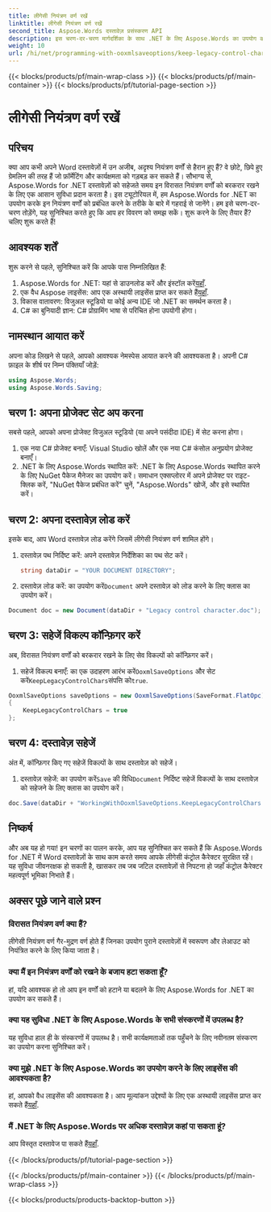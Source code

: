 ```yaml
---
title: लीगेसी नियंत्रण वर्ण रखें
linktitle: लीगेसी नियंत्रण वर्ण रखें
second_title: Aspose.Words दस्तावेज़ प्रसंस्करण API
description: इस चरण-दर-चरण मार्गदर्शिका के साथ .NET के लिए Aspose.Words का उपयोग करके Word दस्तावेज़ों में विरासत नियंत्रण वर्णों को संरक्षित करना सीखें।
weight: 10
url: /hi/net/programming-with-ooxmlsaveoptions/keep-legacy-control-chars/
---
```


{{< blocks/products/pf/main-wrap-class >}}
{{< blocks/products/pf/main-container >}}
{{< blocks/products/pf/tutorial-page-section >}}

# लीगेसी नियंत्रण वर्ण रखें

## परिचय

क्या आप कभी अपने Word दस्तावेज़ों में उन अजीब, अदृश्य नियंत्रण वर्णों से हैरान हुए हैं? वे छोटे, छिपे हुए ग्रेमलिन की तरह हैं जो फ़ॉर्मेटिंग और कार्यक्षमता को गड़बड़ कर सकते हैं। सौभाग्य से, Aspose.Words for .NET दस्तावेज़ों को सहेजते समय इन विरासत नियंत्रण वर्णों को बरकरार रखने के लिए एक आसान सुविधा प्रदान करता है। इस ट्यूटोरियल में, हम Aspose.Words for .NET का उपयोग करके इन नियंत्रण वर्णों को प्रबंधित करने के तरीके के बारे में गहराई से जानेंगे। हम इसे चरण-दर-चरण तोड़ेंगे, यह सुनिश्चित करते हुए कि आप हर विवरण को समझ सकें। शुरू करने के लिए तैयार हैं? चलिए शुरू करते हैं!

## आवश्यक शर्तें

शुरू करने से पहले, सुनिश्चित करें कि आपके पास निम्नलिखित हैं:

1.  Aspose.Words for .NET: यहां से डाउनलोड करें और इंस्टॉल करें[यहाँ](https://releases.aspose.com/words/net/).
2.  एक वैध Aspose लाइसेंस: आप एक अस्थायी लाइसेंस प्राप्त कर सकते हैं[यहाँ](https://purchase.aspose.com/temporary-license/).
3. विकास वातावरण: विजुअल स्टूडियो या कोई अन्य IDE जो .NET का समर्थन करता है।
4. C# का बुनियादी ज्ञान: C# प्रोग्रामिंग भाषा से परिचित होना उपयोगी होगा।

## नामस्थान आयात करें

अपना कोड लिखने से पहले, आपको आवश्यक नेमस्पेस आयात करने की आवश्यकता है। अपनी C# फ़ाइल के शीर्ष पर निम्न पंक्तियाँ जोड़ें:

```csharp
using Aspose.Words;
using Aspose.Words.Saving;
```

## चरण 1: अपना प्रोजेक्ट सेट अप करना

सबसे पहले, आपको अपना प्रोजेक्ट विजुअल स्टूडियो (या अपने पसंदीदा IDE) में सेट करना होगा। 

1. एक नया C# प्रोजेक्ट बनाएँ: Visual Studio खोलें और एक नया C# कंसोल अनुप्रयोग प्रोजेक्ट बनाएँ।
2. .NET के लिए Aspose.Words स्थापित करें: .NET के लिए Aspose.Words स्थापित करने के लिए NuGet पैकेज मैनेजर का उपयोग करें। समाधान एक्सप्लोरर में अपने प्रोजेक्ट पर राइट-क्लिक करें, "NuGet पैकेज प्रबंधित करें" चुनें, "Aspose.Words" खोजें, और इसे स्थापित करें।

## चरण 2: अपना दस्तावेज़ लोड करें

इसके बाद, आप Word दस्तावेज़ लोड करेंगे जिसमें लीगेसी नियंत्रण वर्ण शामिल होंगे।

1. दस्तावेज़ पथ निर्दिष्ट करें: अपने दस्तावेज़ निर्देशिका का पथ सेट करें।
   
   ```csharp
   string dataDir = "YOUR DOCUMENT DIRECTORY";
   ```

2.  दस्तावेज़ लोड करें: का उपयोग करें`Document` अपने दस्तावेज़ को लोड करने के लिए क्लास का उपयोग करें।

   ```csharp
   Document doc = new Document(dataDir + "Legacy control character.doc");
   ```

## चरण 3: सहेजें विकल्प कॉन्फ़िगर करें

अब, विरासत नियंत्रण वर्णों को बरकरार रखने के लिए सेव विकल्पों को कॉन्फ़िगर करें।

1.  सहेजें विकल्प बनाएँ: का एक उदाहरण आरंभ करें`OoxmlSaveOptions` और सेट करें`KeepLegacyControlChars`संपत्ति को`true`.

   ```csharp
   OoxmlSaveOptions saveOptions = new OoxmlSaveOptions(SaveFormat.FlatOpc)
   {
       KeepLegacyControlChars = true
   };
   ```

## चरण 4: दस्तावेज़ सहेजें

अंत में, कॉन्फ़िगर किए गए सहेजें विकल्पों के साथ दस्तावेज़ को सहेजें।

1.  दस्तावेज़ सहेजें: का उपयोग करें`Save` की विधि`Document` निर्दिष्ट सहेजें विकल्पों के साथ दस्तावेज़ को सहेजने के लिए क्लास का उपयोग करें।

   ```csharp
   doc.Save(dataDir + "WorkingWithOoxmlSaveOptions.KeepLegacyControlChars.docx", saveOptions);
   ```

## निष्कर्ष

और अब यह हो गया! इन चरणों का पालन करके, आप यह सुनिश्चित कर सकते हैं कि Aspose.Words for .NET में Word दस्तावेज़ों के साथ काम करते समय आपके लीगेसी कंट्रोल कैरेक्टर सुरक्षित रहें। यह सुविधा जीवनरक्षक हो सकती है, खासकर तब जब जटिल दस्तावेज़ों से निपटना हो जहाँ कंट्रोल कैरेक्टर महत्वपूर्ण भूमिका निभाते हैं। 

## अक्सर पूछे जाने वाले प्रश्न

### विरासत नियंत्रण वर्ण क्या हैं?

लीगेसी नियंत्रण वर्ण गैर-मुद्रण वर्ण होते हैं जिनका उपयोग पुराने दस्तावेज़ों में स्वरूपण और लेआउट को नियंत्रित करने के लिए किया जाता है।

### क्या मैं इन नियंत्रण वर्णों को रखने के बजाय हटा सकता हूँ?

हां, यदि आवश्यक हो तो आप इन वर्णों को हटाने या बदलने के लिए Aspose.Words for .NET का उपयोग कर सकते हैं।

### क्या यह सुविधा .NET के लिए Aspose.Words के सभी संस्करणों में उपलब्ध है?

यह सुविधा हाल ही के संस्करणों में उपलब्ध है। सभी कार्यक्षमताओं तक पहुँचने के लिए नवीनतम संस्करण का उपयोग करना सुनिश्चित करें।

### क्या मुझे .NET के लिए Aspose.Words का उपयोग करने के लिए लाइसेंस की आवश्यकता है?

 हां, आपको वैध लाइसेंस की आवश्यकता है। आप मूल्यांकन उद्देश्यों के लिए एक अस्थायी लाइसेंस प्राप्त कर सकते हैं[यहाँ](https://purchase.aspose.com/temporary-license/).

### मैं .NET के लिए Aspose.Words पर अधिक दस्तावेज़ कहां पा सकता हूं?

 आप विस्तृत दस्तावेज पा सकते हैं[यहाँ](https://reference.aspose.com/words/net/).
 
{{< /blocks/products/pf/tutorial-page-section >}}

{{< /blocks/products/pf/main-container >}}
{{< /blocks/products/pf/main-wrap-class >}}

{{< blocks/products/products-backtop-button >}}
